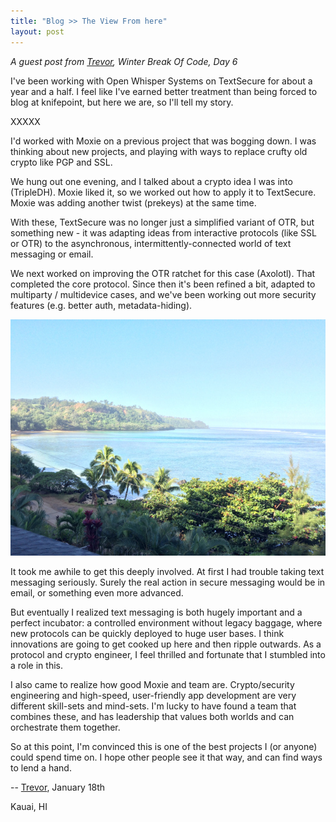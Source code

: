 ```yaml
---
title: "Blog >> The View From here"
layout: post
---
```


*A guest post from [Trevor](https://twitter.com/trevp__), Winter Break Of Code, Day 6*

I've been working with Open Whisper Systems on TextSecure for about
a year and a half.  I feel like I've earned better treatment than
being forced to blog at knifepoint, but here we are, so I'll tell my
story.

XXXXX

I'd worked with Moxie on a previous project that was bogging down.
I was thinking about new projects, and playing with ways to replace
crufty old crypto like PGP and SSL.

We hung out one evening, and I talked about a crypto idea I was into
(TripleDH).  Moxie liked it, so we worked out how to apply it to
TextSecure.  Moxie was adding another twist (prekeys) at the same
time.

With these, TextSecure was no longer just a simplified variant of OTR,
but something new - it was adapting ideas from interactive protocols
(like SSL or OTR) to the asynchronous, intermittently-connected world
of text messaging or email.

We next worked on improving the OTR ratchet for this case (Axolotl).
That completed the core protocol.  Since then it's been refined a bit,
adapted to multiparty / multidevice cases, and we've been working out
more security features (e.g. better auth, metadata-hiding).

<img src="/blog/images/wboc-trevor-landscape.jpg" class="nice" />

It took me awhile to get this deeply involved.  At first I had trouble
taking text messaging seriously.  Surely the real action in secure
messaging would be in email, or something even more advanced.

But eventually I realized text messaging is both hugely important and
a perfect incubator: a controlled environment without legacy baggage,
where new protocols can be quickly deployed to huge user bases.  I
think innovations are going to get cooked up here and then ripple
outwards.  As a protocol and crypto engineer, I feel thrilled and
fortunate that I stumbled into a role in this.

I also came to realize how good Moxie and team are.  Crypto/security
engineering and high-speed, user-friendly app development are very
different skill-sets and mind-sets.  I'm lucky to have found a team
that combines these, and has leadership that values both worlds and
can orchestrate them together.

So at this point, I'm convinced this is one of the best projects I (or
anyone) could spend time on.  I hope other people see it that way, and
can find ways to lend a hand.

-- [Trevor](https://twitter.com/trevp__), January 18th

Kauai, HI
